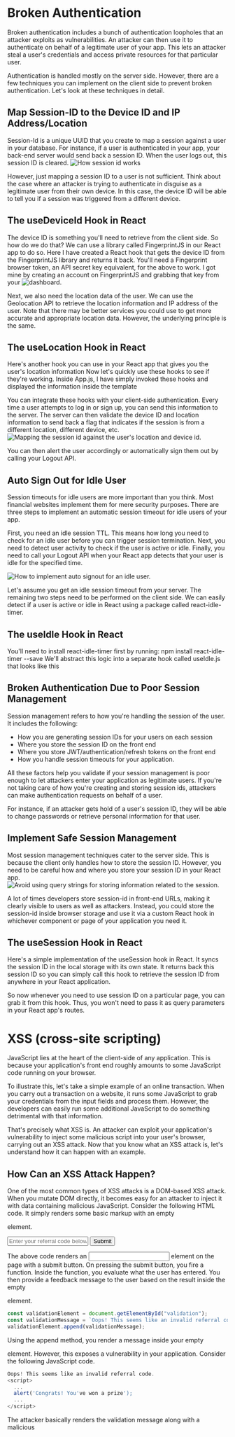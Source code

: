 # Broken Authentication

Broken authentication includes a bunch of authentication loopholes that an attacker exploits as vulnerabilities. An attacker can then use it to authenticate on behalf of a legitimate user of your app. This lets an attacker steal a user's credentials and access private resources for that particular user.

Authentication is handled mostly on the server side. However, there are a few techniques you can implement on the client side to prevent broken authentication. Let's look at these techniques in detail.

## Map Session-ID to the Device ID and IP Address/Location

Session-Id is a unique UUID that you create to map a session against a user in your database. For instance, if a user is authenticated in your app, your back-end server would send back a session ID. When the user logs out, this session ID is cleared.
![How session id works](https://images.ctfassets.net/nx13ojx82pll/191Q5tdmW6DxC1KoGbNcgw/7ea3f5de581b1060411de1715ca133e0/react-broken-authentication-guide-2.png?w=1600&h=900&q=80&fm=webp)

However, just mapping a session ID to a user is not sufficient. Think about the case where an attacker is trying to authenticate in disguise as a legitimate user from their own device. In this case, the device ID will be able to tell you if a session was triggered from a different device.

## The useDeviceId Hook in React

The device ID is something you'll need to retrieve from the client side. So how do we do that? We can use a library called FingerprintJS in our React app to do so. Here I have created a React hook that gets the device ID from the FingerprintJS library and returns it back.
You'll need a Fingerprint browser token, an API secret key equivalent, for the above to work. I got mine by creating an account on FingerprintJS and grabbing that key from your ![dashboard](https://dashboard.fingerprintjs.com/).

Next, we also need the location data of the user. We can use the Geolocation API to retrieve the location information and IP address of the user. Note that there may be better services you could use to get more accurate and appropriate location data. However, the underlying principle is the same.

## The useLocation Hook in React

Here's another hook you can use in your React app that gives you the user's location information
Now let's quickly use these hooks to see if they're working. Inside App.js, I have simply invoked these hooks and displayed the information inside the template

You can integrate these hooks with your client-side authentication. Every time a user attempts to log in or sign up, you can send this information to the server. The server can then validate the device ID and location information to send back a flag that indicates if the session is from a different location, different device, etc.
![Mapping the session id against the user's location and device id.](https://images.ctfassets.net/nx13ojx82pll/4lAXzzwb9HiKfS12yJTVaz/17e4141367d67de4809bebf88f41bd9e/react-broken-authentication-guide-4.png?w=1600&h=900&q=80&fm=webp)

You can then alert the user accordingly or automatically sign them out by calling your Logout API.

## Auto Sign Out for Idle User

Session timeouts for idle users are more important than you think. Most financial websites implement them for mere security purposes. There are three steps to implement an automatic session timeout for idle users of your app.

First, you need an idle session TTL. This means how long you need to check for an idle user before you can trigger session termination. Next, you need to detect user activity to check if the user is active or idle. Finally, you need to call your Logout API when your React app detects that your user is idle for the specified time.

![How to implement auto signout for an idle user.](https://images.ctfassets.net/nx13ojx82pll/6lpaGP5ZDiCiLqCQli5nOA/b430a5167547d7995dc8f49d7a86dcd7/react-broken-authentication-guide-6.png?w=1600&h=900&q=80&fm=webp)

Let's assume you get an idle session timeout from your server. The remaining two steps need to be performed on the client side. We can easily detect if a user is active or idle in React using a package called react-idle-timer.

## The useIdle Hook in React

You'll need to install react-idle-timer first by running:
npm install react-idle-timer --save
We'll abstract this logic into a separate hook called useIdle.js that looks like this

## Broken Authentication Due to Poor Session Management

Session management refers to how you're handling the session of the user. It includes the following:

- How you are generating session IDs for your users on each session
- Where you store the session ID on the front end
- Where you store JWT/authentication/refresh tokens on the front end
- How you handle session timeouts for your application.

All these factors help you validate if your session management is poor enough to let attackers enter your application as legitimate users.
If you're not taking care of how you're creating and storing session ids, attackers can make authentication requests on behalf of a user.

For instance, if an attacker gets hold of a user's session ID, they will be able to change passwords or retrieve personal information for that user.

## Implement Safe Session Management

Most session management techniques cater to the server side. This is because the client only handles how to store the session ID. However, you need to be careful how and where you store your session ID in your React app.
![Avoid using query strings for storing information related to the session.](https://images.ctfassets.net/nx13ojx82pll/2tUpjOQWckUZ1y1F7zbuRl/618c79fddc4a50aeb93a94ba08e77254/react-broken-authentication-guide-7.png?w=1600&h=900&q=80&fm=webp)

A lot of times developers store session-id in front-end URLs, making it clearly visible to users as well as attackers. Instead, you could store the session-id inside browser storage and use it via a custom React hook in whichever component or page of your application you need it.

## The useSession Hook in React

Here's a simple implementation of the useSession hook in React. It syncs the session ID in the local storage with its own state. It returns back this session ID so you can simply call this hook to retrieve the session ID from anywhere in your React application.

So now whenever you need to use session ID on a particular page, you can grab it from this hook. Thus, you won't need to pass it as query parameters in your React app's routes.

# XSS (cross-site scripting)

JavaScript lies at the heart of the client-side of any application. This is because your application's front end roughly amounts to some JavaScript code running on your browser.

To illustrate this, let's take a simple example of an online transaction. When you carry out a transaction on a website, it runs some JavaScript to grab your credentials from the input fields and process them. However, the developers can easily run some additional JavaScript to do something detrimental with that information.

That's precisely what XSS is. An attacker can exploit your application's vulnerability to inject some malicious script into your user's browser, carrying out an XSS attack. Now that you know what an XSS attack is, let's understand how it can happen with an example.

## How Can an XSS Attack Happen?

One of the most common types of XSS attacks is a DOM-based XSS attack. When you mutate DOM directly, it becomes easy for an attacker to inject it with data containing malicious JavaScript.
Consider the following HTML code. It simply renders some basic markup with an empty <div> element.

<html>
   <body>
       <div id="validation">
       </div>
       <input placeholder="Enter your referral code below" />
       <button>Submit</button>
   </body>
</html>

The above code renders an <input> element on the page with a submit button. On pressing the submit button, you fire a function. Inside the function, you evaluate what the user has entered. You then provide a feedback message to the user based on the result inside the empty <div> element.

```js
const validationElement = document.getElementById("validation");
const validationMessage = `Oops! This seems like an invalid referral code.`;
validationElement.append(validationMessage);
```

Using the append method, you render a message inside your empty <div> element. However, this exposes a vulnerability in your application. Consider the following JavaScript code.

```js
Oops! This seems like an invalid referral code.
<script>
  ...
  alert('Congrats! You've won a prize');
  ...
</script>
```

The attacker basically renders the validation message along with a malicious <script>. This was possible because the application was modifying DOM directly using the append() method on the <div>. Inside the <script>, the attacker can write code that steals your confidential and sensitive information. On similar grounds, if you use innerHTML to mutate DOM directly, you are exposing your application to a potential XSS attack.

Thus, an XSS attack can be an alarming sight for your users. However, front-end frameworks have come a long way and provide some protection against such attacks out of the box. Let's look at how React handles these situations for you and how far it secures your application against an XSS attack.

## Is React XSS Foolproof?

Luckily, React does a few things under the hood to safeguard your application against XSS attacks. Let's rewrite the code in the previous section in React.

Just like before, I have an <input> element with a <button> that fires the validateMessage function. I have created a state validationMessage that I set inside the validateMessage function using a setTimeout. Finally, I output the validationMessage inside an empty <div> element using JSX.

<div>
{validationMessage}
</div>

React outputs elements and data inside them using auto escaping. It interprets everything inside validationMessage as a string and does not render any additional HTML elements. This means that if validationMessage was somehow infiltrated by an attacker with some <script> tags, React would simply ignore it and render it as a string.

```js
const validateMessage = async () => {
  setTimeout(() => {
    setValidationMessage(`Invalid referral code, <script></script>`);
  }, 1000);
};
```

If you check now, the <script> tags get rendered as strings instead of a DOM element.

Now, any JavaScript enclosed by the <script> tags will not be executed. Thus, the above behavior protects your application from an attacker trying to execute a DOM-based XSS attack.
But does that mean your React application is safe from all kinds of XSS attacks? We only considered the use case of outputting an element or a string using JSX. What if we actually need to render HTML elements directly on the DOM from inside the JSX?

## Render HTML Elements Dynamically in React

The most common use case where you'd want to render HTML elements directly is a blogging application. In typical blogging applications, you receive your blogs as a combination of HTML elements. These elements wrap your blog's content, preserving its formatting.

Let's say you have a small React component that gets a blog from the server and renders it on the DOM.

```js
import "./App.css";
function App() {
  const blog = `
   <h3>This is a blog title </h3>
   <p>This is some blog text. There could be <b>bold</b> elements as well as <i>italic</i> elements here! <p>
  `;
  return (
    <div className="App">
      <div>{blog}</div>
    </div>
  );
}

export default App;
```

Inside the component, I have a blog variable that stores your blog's content wrapped in proper HTML elements. If you directly output the blog variable inside your JSX, it would be interpreted as a string.
![Rendering a blog using JSX.](https://images.ctfassets.net/nx13ojx82pll/6Sj0KuXV3xZiyAYahaEgIN/c0b334da70638954354e89608ee0257a/react-xss-guide-examples-and-prevention-picture-3.png?w=1262&h=178&q=80&fm=webp)

While that safeguards your application against a DOM-based XSS attack, it ruins the experience for your users. Therefore, you need to render your blog as a markup instead of rendering it as a string. This will render your content along with its dedicated HTML tags.

React allows you to do that using a prop called dangerouslySetInnerHTML. You can pass this prop to any generic container element. It takes in an object with a key \_html whose value is the HTML markup you wish to render inside the container.

<div className="App">
<div dangerouslySetInnerHTML={{__html:blog}}>
</div>
</div>
If you check back now, you should see your blog with its intended formatting.
![Rendering formatted blog using dangerouslySetInnerHTML](https://images.ctfassets.net/nx13ojx82pll/4xfecPWZ7qdMK4AcFkFmn5/b39d51b4c11d64a2f30fa1c6704a9219/react-xss-guide-examples-and-prevention-picture-4.png?w=1284&h=234&q=80&fm=webp)

All HTML elements contained by the blog variable are properly rendered on the DOM. However, this puts us back at square one! We again have an XSS vulnerability in our application, and the attacker could inject some malicious scripts inside the blog variable. In fact, the dangerouslySetInnerHTML prop intentionally has the word "dangerous" in it to remind you that you should be cautious while using it.

## Sanitize Data in React

In order to protect your application from a DOM-based XSS attack, you must sanitize data that contains HTML elements before rendering it on the DOM. There are a number of libraries out there that you can use. One such library is DOMPurify. Let's see how we can use it in our React application.

Let's first install DOMPurify inside our React application by running the following command:
npm i dompurify
To use it, import DOMPurify from the library at the top as shown:

```js
import DOMPurify from "dompurify";
```

Let's create a new variable, sanitizedBlog, that contains the sanitized version of our blog.

```js
const sanitizedBlog = DOMPurify.sanitize(blog);
```

Finally, we can now use sanitizedBlog instead of blog inside the dangerouslySetInnerHTML prop as shown:

<div className="App">
<div dangerouslySetInnerHTML={{__html: sanitizedBlog}}>
</div>
</div>
Everything should still work the same, but your sanitizedBlog is now protected against any malicious XSS injections.

## Escape Hatches in React Can Cause an XSS Attack

A lot of times, you want to get a reference to a DOM element in your React application. React provides you with findDOMNode and createRef as escape hatches. These methods give a direct reference to the DOM elements.

```js
import "./App.css";
import { useEffect, createRef } from "react";

function App() {
  const divRef = createRef();
  const data = "lorem ipsum just some random text";

  useEffect(() => {
    divRef.current.innerHTML = "After rendering, this will display";
  }, []);

  return (
    <div className="App">
      <div className="container" ref={divRef}>
        {data}
      </div>
    </div>
  );
}

export default App;
```

I have a simple <div> with the ref divRef. When the component's DOM loads, I change the content inside this <div> using the innerHTML property on its ref. An attacker can easily inject some malicious script by overriding the innerHTML of the <div> inside the useEffect.

The trick here is simple. Don't use innerHTML to mutate DOM at all! This is yet again a similar situation where you're modifying DOM directly. If you are using refs to add some content inside your HTML elements, use innerText instead.

```js
useEffect(() => {
  divRef.current.innerText = myName;
}, [myName]);
```

Now, even if the attacker is able to inject some <script> tags through divRef, it will be rendered as a string in your application. This kind of pattern is rare, and you should always avoid mutating DOM directly using refs.

# XML External Entities

XML, or Extensible Markup Language, is a markup language and file format for storing, transmitting, and reconstructing arbitrary data. In addition, this language is used in the programming world to define rules for encoding documents in a format that is both human-readable and machine-readable.

Alright then, but how can a file structure become a threat to your application?

By default, XML processing tools allow the specification of an external entity, a URI, retrieved and processed during the XML file parsing. In the process of file parsing, XML processing code can retrieve these external entities without validation. Attackers can circumvent your security measures by requesting and embedding the content on the specified external entity inside the XML document. This is essentially an open back door. An attacker could leverage this property as an avenue to retrieve any resource.

In a nutshell, an XML External Entities attack, or XXE injection, is an attack that takes advantage of XML parsing vulnerabilities. It targets systems that use XML parsing functionalities that face the user and allow an attacker to access files and resources on the server. XXE injection attacks can include disclosing local files containing sensitive data, such as passwords or private user data using file: schemes or relative paths in the system identifier.

In essence, this vulnerability could render your server insecure given enough persistence and time.

## Looking for XML External Entities

The following example is a bare-bones XML document containing an item XML element.

<item id="1">
<title>Toilet Paper</title>
</item>
Great, but where's the external entity?

You would represent an external entity by using a system identifier within a DOCTYPE header.

<!ENTITY xxe SYSTEM "https://www.google.com" >]>

The purpose of this header is to add more properties to the XML data structure. To illustrate this further, the code below contains an external XML entity that would try to compromise a potentially perpetual file.

<!ENTITY xxe SYSTEM "file:///gkr/rand" >]>
<item id="1">
<title>&xxe;</title>
</item>
This attack would result in a denial of service (DoS) attack and bring your server to its knees. Yikes!

As we've mentioned in other articles, these entities can access local or remote content, so you need to protect the sensitive files on the server.

By not doing so, you could potentially provide an attacker with a way to gain control of your website. Game over. By no means is this a thorough explanation of XML External Entities or XXE attacks. Exploring all the complexities of this vulnerability is beyond the scope of this article.

## A Simple Way to Mitigate React XML External Entities

How can you fix this mess?
Thankfully, most of the work has already been done for you.

As a quick refresher, and for the sake of brevity, I'll briefly refer to a previous article on the recommended approach to take.

Generally, as long as you are not intentionally trying to open a window for the vulnerability and consider that you need the functionality of loading user-provided XML files, you don't have to worry much about this issue.

Let's illustrate.

As we have mentioned, if an application has an endpoint that parses XML files, an attacker could send a specially crafted payload to the server and obtain sensitive files. The files the attacker can get depend heavily on how you set up your system and how you implement user permissions.

So, to prevent this situation from playing out, first, don't use libraries that support entity replacement.

Luckily, JavaScript has no popular XML parsing libraries with such a problem.

Generally, you have done most of the work as long as you keep your libraries updated. Your application is likely implementing react-xml-parser, which already comes with protections against this vulnerability. Additionally, for most libraries, external entities are disabled by default.

A straightforward example of a protected implementation on React would be the following:

```js
var XMLParser = require("react-xml-parser");
var xml = new XMLParser().parseFromString(xml_text);
console.log(xml);
```

Additionally, if your platform does require the use of external entities, you can safelist known external entities to minimize the potential for exploits.

## Other Strategies

Here are some other strategies you can take to mitigate XXE Injection attacks:

Use simpler data formats like JSON and avoid serialization of sensitive data.

Patch or upgrade all XML processing code and libraries in your application.

Verify that XML file upload validates incoming XML using XSD validation.

Update SOAP to SOAP 1.2 or higher.

Use SAST tools to help detect XXE in source code.

Finally, as a rule of thumb, do not implement the processing of XML unless it's an application requirement. There are numerous ways to offer similar features without opening your application to threats.

The most practical mitigation approach to vulnerabilities is to not be open to them in the first place.

# Command Injection

Command injection is considered to be one of the five most dangerous injection attacks. It's equivalent to a malicious attacker using your system themselves. Imagine the damage an attacker will be able to do if they were to get access to your entire system.

As a developer, you've used the command line terminal to do literally everything—creating folders, reading files, or even deleting them. Command injection transfers all this power to the attacker. But how does that really happen? What all can an attacker do?

## What Is an Injection Attack?

Most injection attacks follow a similar pattern across all their variants. In its most primitive step, an injection attack finds a vulnerability in the application. This vulnerability provides a gateway to get unauthorized access to server files, system OS, etc. The attacker then injects some code through this gateway to steal data, modify system files, or execute shell commands.

Based on the type of injection attack, the code is injected in different ways. If it's a client-side vulnerability, the easiest way for an attacker to inject code is through JavaScript. In this case, the attacker injects a script that runs on the user's browser.

On the other hand, if it's the server, the attacker could inject some shell commands. We know how powerful shell commands are. They can interact directly with your system-level APIs.

## What Exactly Is a Command Injection Attack?

A command injection attack is more lethal because it gives the attacker more privileges than a regular injection attack. Earlier, I talked about how attackers can inject a malicious script on the client side. However, the script can only execute some JavaScript. The extent to which it can hamper your application is largely influenced by what JavaScript can do.

In other words, injecting code or a script often becomes limited to the language. However, that's not the case with command injection.

This gives the attacker complete control over your system. Consequently, the attacker can read your environment secrets and other configurational files. Not only this, but the attacker can also modify or delete other files on your system.

## Example of a Command Injection Attack

Typical command injection attacks happen directly on the server, but they may also be triggered from the client side. Let's assume you have a React app on the front end and a NodeJS server on the back end.

### Create a Back-End Server

To set up the latter, run the following command:

    cd command-injection-server && npm init -y && npm i express

Let's assume that your back end receives the name of a text file stored locally on your server. This text file stores the version of your server. You need to validate if your back end and front end are running on the same version. So, you make an HTTP request to an endpoint. You send the version file as a query parameter from the front end to an endpoint. This endpoint checks if that version file exists on the server. If it does, you send back the contents of the file. Otherwise, you throw an error.

To demonstrate, let's make a v1.txt file in the root directory of your project. Add the following content inside that text file:

App Version 1

Your project structure should look like this:
![Version API Back-End Project Structure.](https://images.ctfassets.net/nx13ojx82pll/ATjP3tLqD71iXMyHdL1kw/5c1b0ac97b01e0c206bb17a069210692/react-command-injection-examples-and-prevention-picture-2.png?w=1012&h=956&q=80&fm=webp)

If you now make a request to http://localhost:8080/?versionFile=v1.txt endpoint, you'll get back the following response:
![Version API Response.](https://images.ctfassets.net/nx13ojx82pll/6w7Zidlq5FYproMakObi4U/ad3778cae7a7e3469a8c528673c53830/react-command-injection-examples-and-prevention-picture-3.png?w=1800&h=434&q=80&fm=webp)

### Consume Version API on Front End

Rewrite your App.js file

In the code, I simply invoke a method that makes an HTTP GET request to the server at the http://localhost:8080/?versionFile=v1.txt endpoint. I call this function inside the useEffect so that it's fired as soon as the page loads. If you check the console, you'll get back the app version in response as shown
![Version API Front End.](https://images.ctfassets.net/nx13ojx82pll/1UPVe0LcOPNU72QeO2QBLb/eb0a46f984a02151a8b27c3947184f55/react-command-injection-examples-and-prevention-picture-4.png?w=1737&h=268&q=80&fm=webp)

### Command Injection Vulnerability

Until now, it may seem as if everything is fine. There's a server that serves an endpoint for version check and your React app makes a request to it. However, the endpoint exposes a command injection vulnerability. Let's see how.

The front end hits the version endpoint with a query parameter that executes a shell command on the server. The query parameter is the file name that contains the version of the app. It's extracted by your server and is directly taken to execute a command. An attacker could easily infiltrate this request and send some malicious commands that can be executed on the server.

Let's say we also had a secrets folder that contains all the sensitive configurational credentials of our project. An attacker could make a request like this from the front end:

const response=await fetch('http://localhost:8080/?versionFile=v1.txt&&cd%20secrets',{mode:'cors'});
which would then execute the following command on the server:

type v1.txt && cd secrets
Now the attacker can access your secrets folder! This is just a simple example, but there are a ton of dangerous commands an attacker can execute. ![Here's a detailed guide](https://auth0.com/blog/preventing-command-injection-attacks-in-node-js-apps/#A-Realistic-Attack){:target="\_blank" rel="noopener"} that tells you all the realistic attacks the attacker can commit using command injection once your system is compromised. For now, let's move ahead and see how we can fix this problem.

### Prevent Command Injection Attack

There are several methods, best practices, and coding guidelines you can follow to prevent a command injection attack on your application. Let's have a look at some of the methods below, what they do and how they combat command injection.

#### Refactor Your API

If you head back to the back-end code, the following lines of code are the bottlenecks for the command injection vulnerability in your system:

```js
const appVersionFile = req.query.versionFile;
const command = `type ${appVersionFile}`;
```

We're directly getting the file name as a query parameter in the API. We're then using this file name directly in the command. Thus, any infiltration with the query parameter is directly going to affect the shell command executed on the server. Besides, it doesn't make a lot of sense to send a hardcoded file name as a query parameter from the front end.

Let's refactor the above lines of code to the following:

```js
const appVersion = req.query.version;
const versionFile = `v${appVersion}.txt`;
const command = `type ${versionFile}`;
```

We have changed the query parameter to be only the version number that we need to check. This is because we don't really need an entire file name as a query parameter in the API. We then use the version number to dynamically generate a version file name. Finally, we use that filename to execute a command. If you now make the same request as earlier, you'll get an error with the following:

```json
{
  "killed": false,
  "code": 1,
  "signal": null,
  "cmd": "type vundefined.txt"
}
```

Similarly, if the attacker tries to inject a command in your server through your React app, they won't be able to do so as the API would throw an exception.
Hence, the attacker won't be able to run any lethal shell commands.

Use More Airtight Functions for Executing Shell Commands
We use the exec function to execute the shell commands. According to NodeJS official docs, this function takes in a command that runs it as it is, "with space-separated arguments." Instead, you can use a more airtight function that disallows your server to run arbitrary commands.

The execFile function takes in a file that contains some shell commands. Additionally, it also takes some arguments to run those commands. It's more secure as now you don't generate commands on the fly. Instead, you store them inside a bash file and can send some arguments specific to the command you want to execute. You can read more about this function ![here](https://nodejs.org/api/child_process.html#child_process_child_process_execfile_file_args_options_callback){:target="\_blank" rel="noopener"}.

### Validate Input

I can't emphasize enough how important it is to validate inputs from the front end. In this scenario, you can validate the query parameters before sending them to the server. Have a look at the following code

```js
const validateQueryParam = (queryParam) => {
  const infiltratedParams = queryParam.split("&&");
  console.log(infiltratedParams);
  if (infiltratedParams.length > 1) return false;
  else return true;
};

const getAppVersion = async () => {
  const queryParam = "versionFile=v1.txt&&cd%20secrets";
  const isValidQueryParam = validateQueryParam(queryParam);
  if (!isValidQueryParam) {
    alert("invalid query params");
    return;
  }
  const response = await fetch(`http://localhost:8080/?${queryParam}`, {
    mode: "cors",
  });
  const data = await response.json();
  console.log(data);
};
```

The above code validates the query parameters on the front end before sending them in the request. The validateQueryParam function checks if the query parameters are infiltrated. If this function returns true, the front end blocks the API request and throws an alert.

You can also validate the query parameters against a more robust regular expression.
